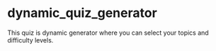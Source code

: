 # dynamic_quiz_generator
This quiz is dynamic generator where you can select your topics and difficulty levels.
